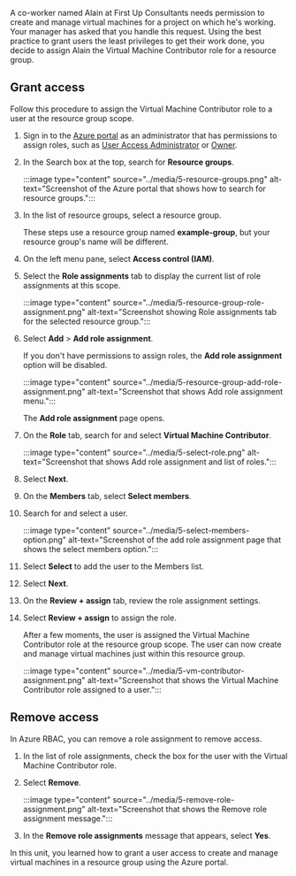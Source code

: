 A co-worker named Alain at First Up Consultants needs permission to create and manage virtual machines for a project on which he's working. Your manager has asked that you handle this request. Using the best practice to grant users the least privileges to get their work done, you decide to assign Alain the Virtual Machine Contributor role for a resource group.

## Grant access

Follow this procedure to assign the Virtual Machine Contributor role to a user at the resource group scope.

1. Sign in to the [Azure portal](https://portal.azure.com?azure-portal=true) as an administrator that has permissions to assign roles, such as [User Access Administrator](/azure/role-based-access-control/built-in-roles#user-access-administrator) or [Owner](/azure/role-based-access-control/built-in-roles#owner).

1. In the Search box at the top, search for **Resource groups**.

    :::image type="content" source="../media/5-resource-groups.png" alt-text="Screenshot of the Azure portal that shows how to search for resource groups.":::

1. In the list of resource groups, select a resource group.

    These steps use a resource group named **example-group**, but your resource group's name will be different.

1. On the left menu pane, select **Access control (IAM)**.

1. Select the **Role assignments** tab to display the current list of role assignments at this scope.

   :::image type="content" source="../media/5-resource-group-role-assignment.png" alt-text="Screenshot showing Role assignments tab for the selected resource group.":::

1. Select **Add** > **Add role assignment**.

    If you don't have permissions to assign roles, the **Add role assignment** option will be disabled.

   :::image type="content" source="../media/5-resource-group-add-role-assignment.png" alt-text="Screenshot that shows Add role assignment menu.":::

    The **Add role assignment** page opens.

1. On the **Role** tab, search for and select **Virtual Machine Contributor**.

   :::image type="content" source="../media/5-select-role.png" alt-text="Screenshot that shows Add role assignment and list of roles.":::

1. Select **Next**.

1. On the **Members** tab, select **Select members**.

1. Search for and select a user.

    :::image type="content" source="../media/5-select-members-option.png" alt-text="Screenshot of the add role assignment page that shows the select members option.":::

1. Select **Select** to add the user to the Members list.

1. Select **Next**.

1. On the **Review + assign** tab, review the role assignment settings.

1. Select **Review + assign** to assign the role.

    After a few moments, the user is assigned the Virtual Machine Contributor role at the resource group scope. The user can now create and manage virtual machines just within this resource group.

    :::image type="content" source="../media/5-vm-contributor-assignment.png" alt-text="Screenshot that shows the Virtual Machine Contributor role assigned to a user.":::

## Remove access

In Azure RBAC, you can remove a role assignment to remove access.

1. In the list of role assignments, check the box for the user with the Virtual Machine Contributor role.

1. Select **Remove**.

    :::image type="content" source="../media/5-remove-role-assignment.png" alt-text="Screenshot that shows the Remove role assignment message.":::

1. In the **Remove role assignments** message that appears, select **Yes**.

In this unit, you learned how to grant a user access to create and manage virtual machines in a resource group using the Azure portal.
